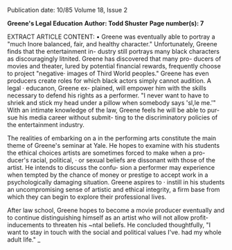 Publication date: 10/85
Volume 18, Issue 2

**Greene's Legal Education**
**Author: Todd Shuster**
**Page number(s): 7**

EXTRACT ARTICLE CONTENT:
• 
Greene was eventually able to portray 
a "much Inore balanced, fair, and 
healthy 
character." Unfortunately, 
Greene finds that the entertainment in-
dustry 
still portrays many black 
characters as discouragingly litnited. 
Greene has discovered that many pro-
ducers of movies and theater, lured by 
potential financial rewards, frequently 
choose to project "negative· images of 
Third World peoples." Greene has even 
producers create roles for which 
black actors simply cannot audition. 
A 
legal · educanon, 
Greene 
ex-
plained, will empower him with the 
skills necessary to defend his rights as a 
performer. "I never want to have to 
shriek and stick my head under a 
pillow when somebody says 'sl,le me.'" 
With an intimate knowledge of the 
law, Greene feels he will be able to pur-
sue his media career without submit-
ting to the discriminatory policies of 
the entertainment industry. 


The realities of embarking on a 
in the performing arts constitute 
the main theme of Greene's seminar at 
Yale. He hopes to examine with his 
students the ethical choices artists are 
sometimes forced to make when a pro-
ducer's racial, 
political, · or sexual 
beliefs are dissonant with those of the 
artist. He intends to discuss the confu-
sion a performer may experience when 
tempted by the chance of money or 
prestige 
to 
accept work 
in 
a 
psychologically damaging situation. 
Greene aspires to · instill in his students 
an uncompromising sense of artistic 
and ethical integrity, a firm base from 
which they can begin to explore their 
professional lives. 


After law school, Greene hopes to 
become a movie producer eventually 
and to continue distinguishing himself 
as an artist who will not allow profit-
inducements to threaten his 
~ntal beliefs. He concluded 
thoughtfully, "I want to stay in touch 
with the social and political values I've. 
had my whole adult life." _